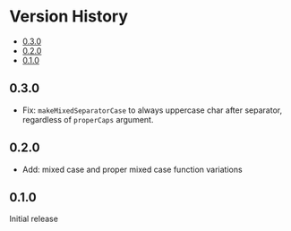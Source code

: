 # Version History

[TOC]: # " "

- [0.3.0](#030)
- [0.2.0](#020)
- [0.1.0](#010)


## 0.3.0

* Fix: `makeMixedSeparatorCase` to always uppercase char after separator, regardless of
  `properCaps` argument.

## 0.2.0

* Add: mixed case and proper mixed case function variations

## 0.1.0

Initial release
